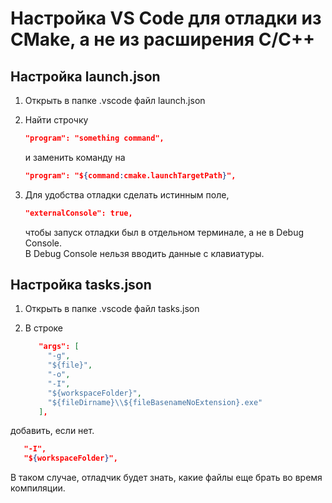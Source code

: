 # Настройка VS Code для отладки из CMake, а не из расширения C/C++

## Настройка launch.json

1. Открыть в папке .vscode файл launch.json

2. Найти строчку  

   ~~~json
   "program": "something command",
   ~~~

   и заменить команду на

   ~~~json
   "program": "${command:cmake.launchTargetPath}",
   ~~~

3. Для удобства отладки сделать истинным поле,

   ~~~ json
   "externalConsole": true,
   ~~~

   чтобы запуск отладки был в отдельном терминале, а не в Debug Console.  
   В Debug Console нельзя вводить данные с клавиатуры.

## Настройка tasks.json

1. Открыть в папке .vscode файл tasks.json

2. В строке

   ~~~json
      "args": [
        "-g",
        "${file}",
        "-o",
        "-I",
        "${workspaceFolder}",
        "${fileDirname}\\${fileBasenameNoExtension}.exe"
      ],
   ~~~

добавить, если нет.

   ~~~json
      "-I",
      "${workspaceFolder}",
   ~~~

   В таком случае, отладчик будет знать, какие файлы еще брать во время компиляции.

